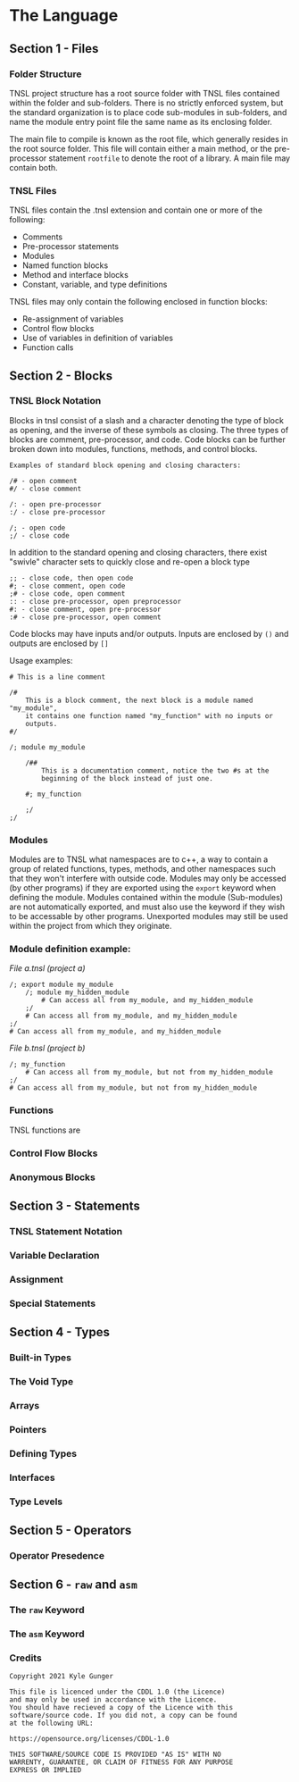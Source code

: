 # The Language

## Section 1 - Files

### Folder Structure

TNSL project structure has a root source folder with TNSL files contained within the folder and sub-folders.  There is no strictly enforced system, but the standard organization is to place code sub-modules in sub-folders, and name the module entry point file the same name as its enclosing folder.

The main file to compile is known as the root file, which generally resides in the root source folder.  This file will contain either a main method, or the pre-processor statement `rootfile` to denote the root of a library.  A main file may contain both.

### TNSL Files

TNSL files contain the .tnsl extension and contain one or more of the following:
- Comments
- Pre-processor statements
- Modules
- Named function blocks
- Method and interface blocks
- Constant, variable, and type definitions

TNSL files may only contain the following enclosed in function blocks:
- Re-assignment of variables
- Control flow blocks
- Use of variables in definition of variables
- Function calls

## Section 2 - Blocks

### TNSL Block Notation

Blocks in tnsl consist of a slash and a character denoting the type of block as opening, and the inverse of these symbols as closing.  The three types of blocks are comment, pre-processor, and code.  Code blocks can be further broken down into modules, functions, methods, and control blocks.

	Examples of standard block opening and closing characters:

	/# - open comment
	#/ - close comment

	/: - open pre-processor
	:/ - close pre-processor

	/; - open code
	;/ - close code

In addition to the standard opening and closing characters, there exist "swivle" character sets to quickly close and re-open a block type

	;; - close code, then open code
	#; - close comment, open code
	;# - close code, open comment
	:: - close pre-processor, open preprocessor
	#: - close comment, open pre-processor
	:# - close pre-processor, open comment

Code blocks may have inputs and/or outputs.  Inputs are enclosed by `()` and outputs are enclosed by `[]`

Usage examples:

	# This is a line comment

	/#
		This is a block comment, the next block is a module named "my_module",
		it contains one function named "my_function" with no inputs or
		outputs.
	#/

	/; module my_module
		
		/##
			This is a documentation comment, notice the two #s at the
			beginning of the block instead of just one.

		#; my_function
		
		;/
	;/

### Modules

Modules are to TNSL what namespaces are to c++, a way to contain a group of related functions, types, methods, and other namespaces such that they won't interfere with outside code.  Modules may only be accessed (by other programs) if they are exported using the `export` keyword when defining the module.  Modules contained within the module (Sub-modules) are not automatically exported, and must also use the keyword if they wish to be accessable by other programs.  Unexported modules may still be used within the project from which they originate.

### Module definition example:

*File a.tnsl (project a)*

	/; export module my_module
		/; module my_hidden_module
			# Can access all from my_module, and my_hidden_module
		;/
		# Can access all from my_module, and my_hidden_module
	;/
	# Can access all from my_module, and my_hidden_module

*File b.tnsl (project b)*

	/; my_function
		# Can access all from my_module, but not from my_hidden_module
	;/
	# Can access all from my_module, but not from my_hidden_module

### Functions

TNSL functions are 

### Control Flow Blocks

### Anonymous Blocks

## Section 3 - Statements

### TNSL Statement Notation

### Variable Declaration

### Assignment

### Special Statements

## Section 4 - Types

### Built-in Types

### The Void Type

### Arrays

### Pointers

### Defining Types

### Interfaces

### Type Levels

## Section 5 - Operators

### Operator Presedence

## Section 6 - `raw` and `asm`

### The `raw` Keyword

### The `asm` Keyword

### Credits

	Copyright 2021 Kyle Gunger

	This file is licenced under the CDDL 1.0 (the Licence)
	and may only be used in accordance with the Licence.
	You should have recieved a copy of the Licence with this
	software/source code. If you did not, a copy can be found
	at the following URL:

	https://opensource.org/licenses/CDDL-1.0

	THIS SOFTWARE/SOURCE CODE IS PROVIDED "AS IS" WITH NO
	WARRENTY, GUARANTEE, OR CLAIM OF FITNESS FOR ANY PURPOSE
	EXPRESS OR IMPLIED